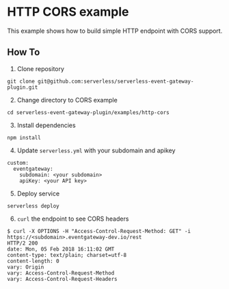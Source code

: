 # HTTP CORS example

This example shows how to build simple HTTP endpoint with CORS support.

## How To

1. Clone repository

```
git clone git@github.com:serverless/serverless-event-gateway-plugin.git
```

2. Change directory to CORS example

```
cd serverless-event-gateway-plugin/examples/http-cors
```

3. Install dependencies

```
npm install
```

4. Update `serverless.yml` with your subdomain and apikey

```
custom:
  eventgateway:
    subdomain: <your subdomain>
    apiKey: <your API key>
```

5. Deploy service

```
serverless deploy
```

6. `curl` the endpoint to see CORS headers

```
$ curl -X OPTIONS -H "Access-Control-Request-Method: GET" -i https://<subdomain>.eventgateway-dev.io/rest
HTTP/2 200
date: Mon, 05 Feb 2018 16:11:02 GMT
content-type: text/plain; charset=utf-8
content-length: 0
vary: Origin
vary: Access-Control-Request-Method
vary: Access-Control-Request-Headers
```

